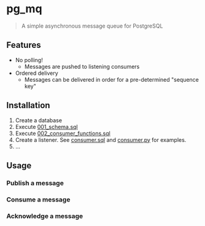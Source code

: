 # pg_mq

> A simple asynchronous message queue for PostgreSQL


## Features

* No polling!
  * Messages are pushed to listening consumers
* Ordered delivery
  * Messages can be delivered in order for a pre-determined "sequence key"
  

## Installation

1. Create a database
2. Execute [001_schema.sql](./src/001_schema.sql)
3. Execute [002_consumer_functions.sql](./src/001_schema.sql)
4. Create a listener. See [consumer.sql](./examples/consumer.sql) and [consumer.py](./examples/consumer.py) for examples.
5. ...


## Usage

### Publish a message

### Consume a message

### Acknowledge a message